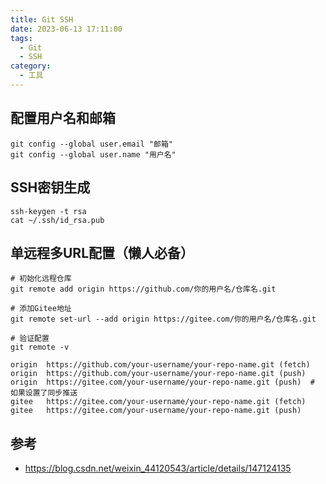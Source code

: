 ```yaml
---
title: Git SSH
date: 2023-06-13 17:11:00
tags:
  - Git
  - SSH
category:
  - 工具
---
```


## 配置用户名和邮箱

```shell
git config --global user.email "邮箱"
git config --global user.name "用户名"
```

## SSH密钥生成

```shell
ssh-keygen -t rsa
cat ~/.ssh/id_rsa.pub
```

## 单远程多URL配置（懒人必备）

```shell
# 初始化远程仓库
git remote add origin https://github.com/你的用户名/仓库名.git

# 添加Gitee地址
git remote set-url --add origin https://gitee.com/你的用户名/仓库名.git

# 验证配置
git remote -v

origin  https://github.com/your-username/your-repo-name.git (fetch)
origin  https://github.com/your-username/your-repo-name.git (push)
origin  https://gitee.com/your-username/your-repo-name.git (push)  # 如果设置了同步推送
gitee   https://gitee.com/your-username/your-repo-name.git (fetch)
gitee   https://gitee.com/your-username/your-repo-name.git (push)
```

## 参考

- https://blog.csdn.net/weixin_44120543/article/details/147124135
